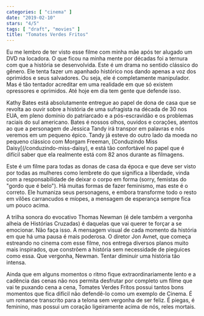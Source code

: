 ```yaml
---
categories: [ "cinema" ]
date: "2019-02-10"
stars: "4/5"
tags: [ "draft", "movies" ]
title: "Tomates Verdes Fritos"
---
```

Eu me lembro de ter visto esse filme com minha mãe após ter alugado um
DVD na locadora. O que ficou na minha mente por décadas foi a ternura com
que a história se desenvolvida. Este é um drama no sentido clássico
do gênero. Ele tenta fazer um apanhado histórico nos dando apenas
a voz dos oprimidos e seus salvadores. Ou seja, ele é completamente
manipulador. Mas é tão tentador acreditar em uma realidade em que só
existem opressores e oprimidos. Até hoje em dia tem gente que defende
isso.

Kathy Bates está absolutamente entregue ao papel de dona de casa que
se revolta ao ouvir sobre a história de uma sufragista na década de
30 nos EUA, em pleno domínio do patriarcado e a pós-escravidão e os
problemas raciais do sul americano. Bates é nossos olhos, ouvidos e
corações, atentos ao que a personagem de Jessica Tandy irá transpor em
palavras e nós veremos em um pequeno épico. Tandy já esteve do outro
lado da moeda no pequeno clássico com Morgam Freeman, [Conduzindo Miss
Daisy[(/conduzindo-miss-daisy), e está tão confortável no papel que é
difícil saber que ela realmente está com 82 anos durante as filmagens.

Este é um filme para todas as donas de casa da época e que deve ser
visto por todas as mulheres como lembrete do que significa a liberdade,
vinda com a responsabilidade de deixar o corpo em forma (sorry, femistas
do "gordo que é belo"). Há muitas formas de fazer feminismo, mas este
é o correto. Ele humaniza seus personagens, e embora transforme todo o
resto em vilões carrancudos e míopes, a mensagem de esperança sempre
fica um pouco acima.

A trilha sonora do evocativo Thomas Newman (é dele também a vergonha
alheia de Histórias Cruzadas) é daquelas que vai querer te forçar a se
emocionar. Não faça isso. A mensagem visual de cada momento da história
em que há uma pausa é mais poderosa. O diretor Jon Avnet, que começa
estreando no cinema com esse filme, nos entrega diversos planos muito mais
inspirados, que constrõem a história sem necessidade de pieguices como
essa. Que vergonha, Newman. Tentar diminuir uma história tão intensa.

Ainda que em alguns momentos o ritmo fique extraordinariamente lento e
a cadência das cenas não nos permita desfrutar por completo um filme
que vai te puxando cena a cena, Tomates Verdes Fritos possui tantos bons
momentos que fica difícil não defendê-lo como um exemplo de Cinema. É
um romance transcrito para a telona sem vergonha de ser feliz. É piegas,
é feminino, mas possui um coração ligeiramente acima de nós, reles
mortais.
